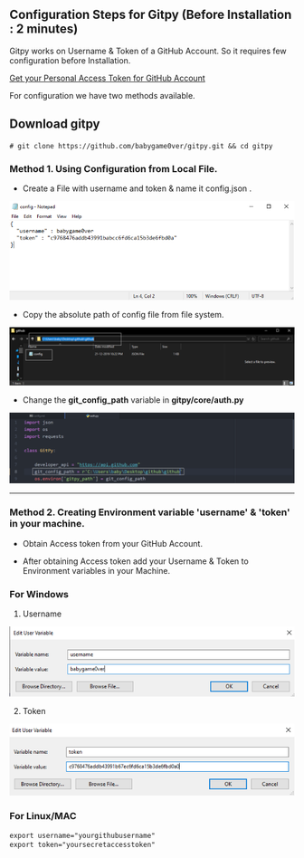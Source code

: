 ## Configuration Steps for Gitpy (Before Installation : 2 minutes)

Gitpy works on Username & Token of a GitHub Account. So it requires few configuration before Installation.

[Get your Personal Access Token for GitHub Account](https://help.github.com/en/github/authenticating-to-github/creating-a-personal-access-token-for-the-command-line)

For configuration we have two methods available.

## Download gitpy

```
# git clone https://github.com/babygame0ver/gitpy.git && cd gitpy

```

### Method 1. Using Configuration from Local File.

- Create a File with username and token & name it config.json .

![alt text](tests/after_install/media/file_config/1-config_file.PNG)

- Copy the absolute path of config file from file system.

![alt text](tests/after_install/media/file_config/2-config_file_path.png)

- Change the **git_config_path** variable in **gitpy/core/auth.py**

![alt text](tests/after_install/media/file_config/3-config_file_path_in_gitpy.PNG)

---

### Method 2. Creating Environment variable 'username' & 'token' in your machine.

- Obtain Access token from your GitHub Account.

- After obtaining Access token add your Username & Token to Environment variables in your Machine.

### For Windows

1. Username

![alt text](tests/after_install/media/env/1-adding-username.PNG)

2. Token

![alt text](tests/after_install/media/env/2-adding-token.PNG)

### For Linux/MAC

```
export username="yourgithubusername"
export token="yoursecretaccesstoken"
```

